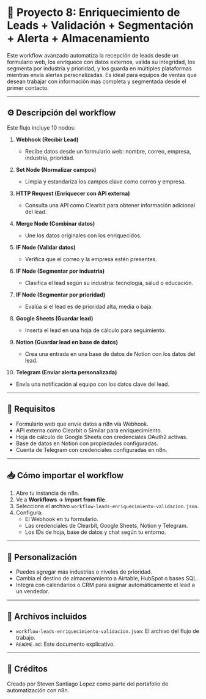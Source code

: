 # 🧲 Proyecto 8: Enriquecimiento de Leads + Validación + Segmentación + Alerta + Almacenamiento

Este workflow avanzado automatiza la recepción de leads desde un formulario web, los enriquece con datos externos, valida su integridad, los segmenta por industria y prioridad, y los guarda en múltiples plataformas mientras envía alertas personalizadas. Es ideal para equipos de ventas que desean trabajar con información más completa y segmentada desde el primer contacto.

---

## ⚙️ Descripción del workflow

Este flujo incluye 10 nodos:

1. **Webhook (Recibir Lead)**  
   - Recibe datos desde un formulario web: nombre, correo, empresa, industria, prioridad.

2. **Set Node (Normalizar campos)**  
   - Limpia y estandariza los campos clave como correo y empresa.

3. **HTTP Request (Enriquecer con API externa)**  
   - Consulta una API como Clearbit para obtener información adicional del lead.

4. **Merge Node (Combinar datos)**  
   - Une los datos originales con los enriquecidos.

5. **IF Node (Validar datos)**  
   - Verifica que el correo y la empresa estén presentes.

6. **IF Node (Segmentar por industria)**  
   - Clasifica el lead según su industria: tecnología, salud o educación.

7. **IF Node (Segmentar por prioridad)**  
   - Evalúa si el lead es de prioridad alta, media o baja.

8. **Google Sheets (Guardar lead)**  
   - Inserta el lead en una hoja de cálculo para seguimiento.

9. **Notion (Guardar lead en base de datos)**  
   - Crea una entrada en una base de datos de Notion con los datos del lead.

10. **Telegram (Enviar alerta personalizada)**  
   - Envía una notificación al equipo con los datos clave del lead.

---

## 🧪 Requisitos

- Formulario web que envíe datos a n8n vía Webhook.
- API externa como Clearbit o Similar para enriquecimiento.
- Hoja de cálculo de Google Sheets con credenciales OAuth2 activas.
- Base de datos en Notion con propiedades configuradas.
- Cuenta de Telegram con credenciales configuradas en n8n.

---

## 📥 Cómo importar el workflow

1. Abre tu instancia de n8n.
2. Ve a **Workflows → Import from file**.
3. Selecciona el archivo `workflow-leads-enriquecimiento-validacion.json`.
4. Configura:
   - El Webhook en tu formulario.
   - Las credenciales de Clearbit, Google Sheets, Notion y Telegram.
   - Los IDs de hoja, base de datos y chat según tu entorno.

---

## 🧠 Personalización

- Puedes agregar más industrias o niveles de prioridad.
- Cambia el destino de almacenamiento a Airtable, HubSpot o bases SQL.
- Integra con calendarios o CRM para asignar automáticamente el lead a un vendedor.

---

## 📁 Archivos incluidos

- `workflow-leads-enriquecimiento-validacion.json`: El archivo del flujo de trabajo.
- `README.md`: Este documento explicativo.

---

## 🧠 Créditos

Creado por Steven Santiago Lopez como parte del portafolio de automatización con n8n.
